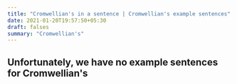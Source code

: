 ```yaml
---
title: "Cromwellian's in a sentence | Cromwellian's example sentences"
date: 2021-01-20T19:57:50+05:30
draft: falses
summary: "Cromwellian's"
---
```

## Unfortunately, we have no example sentences for Cromwellian's                 
